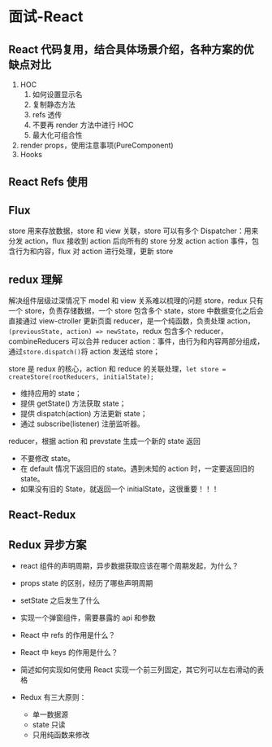 # 面试-React

## React 代码复用，结合具体场景介绍，各种方案的优缺点对比

1. HOC
   1. 如何设置显示名
   2. 复制静态方法
   3. refs 透传
   4. 不要再 render 方法中进行 HOC
   5. 最大化可组合性
2. render props，使用注意事项(PureComponent)
3. Hooks

## React Refs 使用

## Flux

store 用来存放数据，store 和 view 关联，store 可以有多个
Dispatcher：用来分发 action，flux 接收到 action 后向所有的 store 分发 action
action 事件，包含行为和内容，flux 对 action 进行处理，更新 store

## redux 理解

解决组件层级过深情况下 model 和 view 关系难以梳理的问题
store，redux 只有一个 store，负责存储数据，一个 store 包含多个 state，store 中数据变化之后会直接通过 view-ctroller 更新页面
reducer，是一个纯函数，负责处理 action，`(previousState, action) => newState`，redux 包含多个 reducer，combineReducers 可以合并 reducer
action：事件，由行为和内容两部分组成，通过`store.dispatch()`将 action 发送给 store；

store 是 redux 的核心，action 和 reduce 的关联处理，`let store = createStore(rootReducers, initialState);`

- 维持应用的 state；
- 提供 getState() 方法获取 state；
- 提供 dispatch(action) 方法更新 state；
- 通过 subscribe(listener) 注册监听器。

reducer，根据 action 和 prevstate 生成一个新的 state 返回

- 不要修改 state。
- 在 default 情况下返回旧的 state。遇到未知的 action 时，一定要返回旧的 state。
- 如果没有旧的 State，就返回一个 initialState，这很重要！！！

## React-Redux

## Redux 异步方案

- react 组件的声明周期，异步数据获取应该在哪个周期发起，为什么？
- props state 的区别，经历了哪些声明周期
- setState 之后发生了什么
- 实现一个弹窗组件，需要暴露的 api 和参数
- React 中 refs 的作用是什么？
- React 中 keys 的作用是什么？
- 简述如何实现如何使用 React 实现一个前三列固定，其它列可以左右滑动的表格

- Redux 有三大原则：
  - 单一数据源
  - state 只读
  - 只用纯函数来修改
